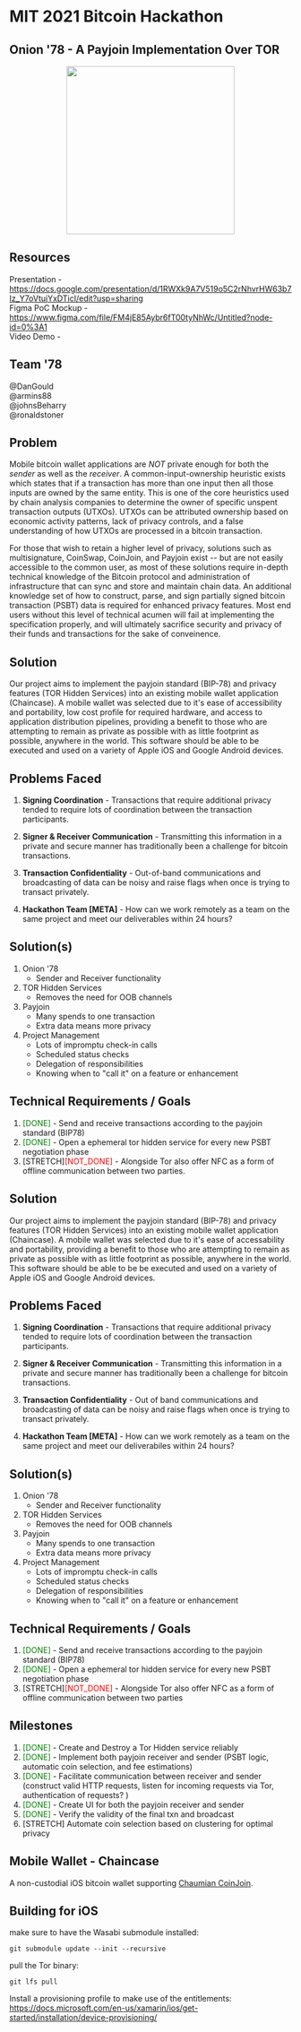 # MIT 2021 Bitcoin Hackathon
## Onion '78 - A Payjoin Implementation Over TOR

<p align="center">
  <img src="https://github.com/armins88/chaincase/raw/readme_update/images/poster.jpg?raw=true" width="300"> 
</p>

## Resources
Presentation -  https://docs.google.com/presentation/d/1RWXk9A7V519o5C2rNhvrHW63b7Iz_Y7oVtujYxDTicI/edit?usp=sharing  
Figma PoC Mockup - https://www.figma.com/file/FM4jE85Aybr6fT00tyNhWc/Untitled?node-id=0%3A1  
Video Demo - 

## Team '78
@DanGould  
@armins88  
@johnsBeharry  
@ronaldstoner   

## Problem
Mobile bitcoin wallet applications are *NOT* private enough for both the *sender* as well as the *receiver*. A common-input-ownership heuristic exists which states that if a transaction has more than one input then all those inputs are owned by the same entity. This is one of the core heuristics used by chain analysis companies to determine the owner of specific unspent transaction outputs (UTXOs). UTXOs can be attributed ownership based on economic activity patterns, lack of privacy controls, and a false understanding of how UTXOs are processed in a bitcoin transaction.  

For those that wish to retain a higher level of privacy, solutions such as multisignature, CoinSwap, CoinJoin, and Payjoin exist -- but are not easily accessible to the common user, as most of these solutions require in-depth technical knowledge of the Bitcoin protocol and administration of infrastructure that can sync and store and maintain chain data. An additional knowledge set of how to construct, parse, and sign partially signed bitcoin transaction (PSBT) data is required for enhanced privacy features. Most end users without this level of technical acumen will fail at implementing the specification properly, and will ultimately sacrifice security and privacy of their funds and transactions for the sake of conveinence. 

## Solution 
Our project aims to implement the payjoin standard (BIP-78) and privacy features (TOR Hidden Services) into an existing mobile wallet application (Chaincase). A mobile wallet was selected due to it's ease of accessibility and portability, low cost profile for required hardware, and access to application distribution pipelines, providing a benefit to those who are attempting to remain as private as possible with as little footprint as possible, anywhere in the world. This software should be able to be executed and used on a variety of Apple iOS and Google Android devices.  

## Problems Faced
1. **Signing Coordination** - Transactions that require additional privacy tended to require lots of coordination between the transaction participants.

2. **Signer & Receiver Communication** - Transmitting this information in a private and secure manner has traditionally been a challenge for bitcoin transactions.  

3. **Transaction Confidentiality** - Out-of-band communications and broadcasting of data can be noisy and raise flags when once is trying to transact privately. 

4. **Hackathon Team [META]** - How can we work remotely as a team on the same project and meet our deliverables within 24 hours?

## Solution(s)
1. Onion '78
    - Sender and Receiver functionality 
2. TOR Hidden Services
    - Removes the need for OOB channels
3. Payjoin
    - Many spends to one transaction
    - Extra data means more privacy
4. Project Management 
    - Lots of impromptu check-in calls
    - Scheduled status checks
    - Delegation of responsibilities
    - Knowing when to "call it" on a feature or enhancement 

## Technical Requirements / Goals
1. <span style="color:green">[DONE]</span> - Send and receive transactions according to the payjoin standard (BIP78)
2. <span style="color:green">[DONE]</span> - Open a ephemeral tor hidden service for every new PSBT negotiation phase
3. [STRETCH]<span style="color:red">[NOT_DONE]</span> - Alongside Tor also offer NFC as a form of offline communication between two parties. 

## Solution 
Our project aims to implement the payjoin standard (BIP-78) and privacy features (TOR Hidden Services) into an existing mobile wallet application (Chaincase). A mobile wallet was selected due to it's ease of accessability and portability, providing a benefit to those who are attempting to remain as private as possible with as little footprint as possible, anywhere in the world. This software should be able to be be executed and used on a variety of Apple iOS and Google Android devices.  

## Problems Faced
1. **Signing Coordination** - Transactions that require additional privacy tended to require lots of coordination between the transaction participants.

2. **Signer & Receiver Communication** - Transmitting this information in a private and secure manner has traditionally been a challenge for bitcoin transactions.  

3. **Transaction Confidentiality** - Out of band communications and broadcasting of data can be noisy and raise flags when once is trying to transact privately. 

4. **Hackathon Team [META]** - How can we work remotely as a team on the same project and meet our deliverabiles within 24 hours?

## Solution(s)
1. Onion '78
    - Sender and Receiver functionality 
2. TOR Hidden Services
    - Removes the need for OOB channels
3. Payjoin
    - Many spends to one transaction
    - Extra data means more privacy
4. Project Management 
    - Lots of impromptu check-in calls
    - Scheduled status checks
    - Delegation of responsibilities
    - Knowing when to "call it" on a feature or enhancement 

## Technical Requirements / Goals
1. <span style="color:green">[DONE]</span> - Send and receive transactions according to the payjoin standard (BIP78)
2. <span style="color:green">[DONE]</span> - Open a ephemeral tor hidden service for every new PSBT negotiation phase
3. [STRETCH]<span style="color:red">[NOT_DONE]</span> - Alongside Tor also offer NFC as a form of offline communication between two parties

## Milestones
1. <span style="color:green">[DONE]</span> - Create and Destroy a Tor Hidden service reliably
2. <span style="color:green">[DONE]</span> - Implement both payjoin receiver and sender (PSBT logic, automatic coin selection, and fee estimations)
3. <span style="color:green">[DONE]</span> - Facilitate communication between receiver and sender (construct valid HTTP requests, listen for incoming requests via Tor, authentication of requests? )
4. <span style="color:green">[DONE]</span> - Create UI for both the payjoin receiver and sender
5. <span style="color:green">[DONE]</span> - Verify the validity of the final txn and broadcast
6. [STRETCH] Automate coin selection based on clustering for optimal privacy

## Mobile Wallet - Chaincase
A non-custodial iOS bitcoin wallet supporting [Chaumian CoinJoin](https://github.com/nopara73/ZeroLink/#ii-chaumian-coinjoin).

## Building for iOS

make sure to have the Wasabi submodule installed:
```console
git submodule update --init --recursive
```

pull the Tor binary:
```console
git lfs pull
```
Install a provisioning profile to make use of the entitlements:
https://docs.microsoft.com/en-us/xamarin/ios/get-started/installation/device-provisioning/
